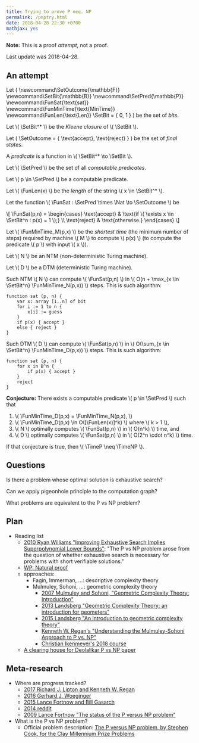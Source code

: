 ```yaml
---
title: Trying to prove P neq. NP
permalink: /pnptry.html
date: 2018-04-28 22:30 +0700
mathjax: yes
---
```


**Note:**
This is a proof *attempt*, not a proof.

Last update was 2018-04-28.

## An attempt

Let <span>\(
\newcommand\SetOutcome{\mathbb{F}}
\newcommand\SetBit{\mathbb{B}}
\newcommand\SetPred{\mathbb{P}}
\newcommand\FunSat{\text{sat}}
\newcommand\FunMinTime{\text{MinTime}}
\newcommand\FunLen{\text{Len}}
\SetBit = \{ 0, 1 \} \)</span>
be the set of *bits*.

Let \\( \SetBit^* \\) be the *Kleene closure* of \\( \SetBit \\).

Let <span>\( \SetOutcome = \{ \text{accept}, \text{reject} \} \)</span> be the set of *final states*.

A *predicate* is a function in \\( \SetBit^* \to \SetBit \\).

Let \\( \SetPred \\) be the set of all *computable predicates*.

Let \\( p \in \SetPred \\) be a computable predicate.

Let \\( \FunLen(x) \\) be the *length* of the string \\( x \in \SetBit^* \\).

Let the function \\( \FunSat : \SetPred \times \Nat \to \SetOutcome \\) be

<div>\[
\FunSat(p,n) = \begin{cases}
    \text{accept} & \text{if \( \exists x \in \SetBit^n : p(x) = 1 \);}
    \\
    \text{reject} & \text{otherwise.}
\end{cases}
\]</div>

Let \\( \FunMinTime_M(p,x) \\) be the *shortest time* (the minimum number of steps)
required by machine \\( M \\)
to compute \\( p(x) \\) (to compute the predicate \\( p \\) with input \\( x \\)).

Let \\( N \\) be an NTM (non-deterministic Turing machine).

Let \\( D \\) be a DTM (deterministic Turing machine).

Such NTM \\( N \\) can compute \\( \FunSat(p,n) \\) in \\( O(n + \max_{x \in \SetBit^n} \FunMinTime_N(p,x)) \\) steps.
This is such algorithm:

```
function sat (p, n) {
    var x: array [1..n] of bit
    for i := 1 to n {
        x[i] := guess
    }
    if p(x) { accept }
    else { reject }
}
```

Such DTM \\( D \\) can compute \\( \FunSat(p,n) \\) in \\( O(\sum_{x \in \SetBit^n} \FunMinTime_D(p,x)) \\) steps.
This is such algorithm:

```
function sat (p, n) {
    for x in B^n {
        if p(x) { accept }
    }
    reject
}
```

**Conjecture:** There exists a computable predicate \\( p \in \SetPred \\) such that
1. \\( \FunMinTime_D(p,x) = \FunMinTime_N(p,x), \\)
1. \\( \FunMinTime_D(p,x) \in O([\FunLen(x)]^k) \\) where \\( k > 1 \\),
1. \\( N \\) optimally computes \\( \FunSat(p,n) \\) in \\( O(n^k) \\) time, and
1. \\( D \\) optimally computes \\( \FunSat(p,n) \\) in \\( O(2^n \cdot n^k) \\) time.

If that conjecture is true, then \\( \TimeP \neq \TimeNP \\).

## Questions

Is there a problem whose optimal solution is exhaustive search?

Can we apply pigeonhole principle to the computation graph?

What problems are equivalent to the P vs NP problem?

## Plan

- Reading list
    - [2010 Ryan Williams "Improving Exhaustive Search Implies
    Superpolynomial Lower Bounds"](https://www.cs.cmu.edu/~ryanw/improved-algs-lbs2.pdf):
    "The P vs NP problem arose from the question of whether exhaustive search is necessary for problems
    with short verifiable solutions."
    - [WP: Natural proof](https://en.wikipedia.org/wiki/Natural_proof)
    - approaches:
        - Fagin, Immerman, ...: descriptive complexity theory
        - Mulmuley, Sohoni, ...: geometric complexity theory
            - [2007 Mulmuley and Sohoni, "Geometric Complexity Theory: Introduction"](https://arxiv.org/abs/0709.0746)
            - [2013 Landsberg "Geometric Complexity Theory: an introduction for geometers"](https://arxiv.org/abs/1305.7387)
            - [2015 Landsberg "An introduction to geometric complexity theory"](https://arxiv.org/abs/1509.02503)
            - [Kenneth W. Regan's "Understanding the Mulmuley-Sohoni Approach to P vs. NP"](https://www.cse.buffalo.edu//~regan/papers/pdf/Reg02MSFD.pdf)
            - [Christian Ikenmeyer's 2018 course](https://people.mpi-inf.mpg.de/~cikenmey/teaching/summer18/firstintrotogct/index.html)
    - [A clearing house for Deolalikar P vs NP paper](http://michaelnielsen.org/polymath1/index.php?title=Deolalikar_P_vs_NP_paper)

## Meta-research

- Where are progress tracked?
    - [2017 Richard J. Lipton and Kenneth W. Regan](https://rjlipton.wordpress.com/2017/02/05/a-panel-on-p-vs-np/)
    - [2016 Gerhard J. Woeginger](http://www.win.tue.nl/~gwoegi/P-versus-NP.htm)
    - [2015 Lance Fortnow and Bill Gasarch](http://blog.computationalcomplexity.org/2015/08/have-we-made-progress-on-p-vs-np.html)
    - [2014 reddit](https://www.reddit.com/r/math/comments/1krrkx/what_progress_has_been_made_on_the_p_vs_np/)
    - [2009 Lance Fortnow "The status of the P versus NP problem"](http://www.ncmis.cas.cn/kxcb/jclyzs/201204/W020120424627425387644.pdf)
- What is the P vs NP problem?
    - Official problem description: [The P versus NP problem, by Stephen Cook, for the Clay Millennium Prize Problems](http://www.claymath.org/sites/default/files/pvsnp.pdf)
